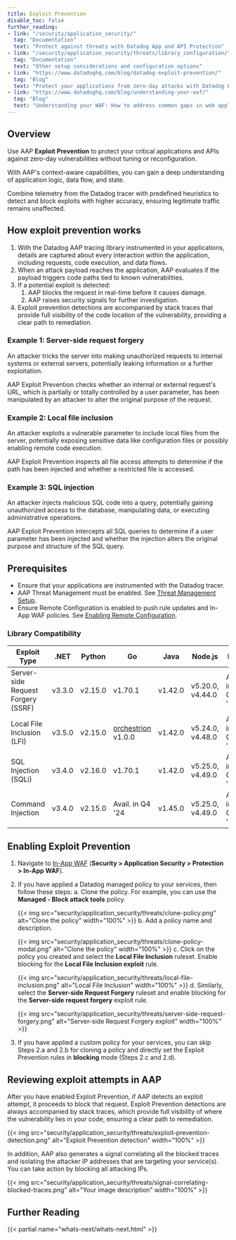 ```yaml
---
title: Exploit Prevention
disable_toc: false
further_reading:
- link: "/security/application_security/"
  tag: "Documentation"
  text: "Protect against threats with Datadog App and API Protection"
- link: "/security/application_security/threats/library_configuration/"
  tag: "Documentation"
  text: "Other setup considerations and configuration options"
- link: "https://www.datadoghq.com/blog/datadog-exploit-prevention/"
  tag: "Blog"
  text: "Protect your applications from zero-day attacks with Datadog Exploit Prevention"
- link: "https://www.datadoghq.com/blog/understanding-your-waf/"
  tag: "Blog"
  text: "Understanding your WAF: How to address common gaps in web application security"
---
```



## Overview

Use AAP **Exploit Prevention** to protect your critical applications and APIs against zero-day vulnerabilities without tuning or reconfiguration.

With AAP's context-aware capabilities, you can gain a deep understanding of application logic, data flow, and state.

Combine telemetry from the Datadog tracer with predefined heuristics to detect and block exploits with higher accuracy, ensuring legitimate traffic remains unaffected.

## How exploit prevention works

1. With the Datadog AAP tracing library instrumented in your applications, details are captured about every interaction within the application, including requests, code execution, and data flows.
2. When an attack payload reaches the application, AAP evaluates if the payload triggers code paths tied to known vulnerabilities.
3. If a potential exploit is detected:
   1. AAP blocks the request in real-time before it causes damage.
   2. AAP raises security signals for further investigation.
4. Exploit prevention detections are accompanied by stack traces that provide full visibility of the code location of the vulnerability, providing a clear path to remediation. 

### Example 1: Server-side request forgery

An attacker tricks the server into making unauthorized requests to internal systems or external servers, potentially leaking information or a further exploitation.

AAP Exploit Prevention checks whether an internal or external request's URL, which is partially or totally controlled by a user parameter, has been manipulated by an attacker to alter the original purpose of the request.

### Example 2: Local file inclusion

An attacker exploits a vulnerable parameter to include local files from the server, potentially exposing sensitive data like configuration files or possibly enabling remote code execution.

AAP Exploit Prevention inspects all file access attempts to determine if the path has been injected and whether a restricted file is accessed.

### Example 3: SQL injection

An attacker injects malicious SQL code into a query, potentially gaining unauthorized access to the database, manipulating data, or executing administrative operations.

AAP Exploit Prevention intercepts all SQL queries to determine if a user parameter has been injected and whether the injection alters the original purpose and structure of the SQL query.

## Prerequisites

- Ensure that your applications are instrumented with the Datadog tracer.
- AAP Threat Management must be enabled. See [Threat Management Setup][1].
- Ensure Remote Configuration is enabled to push rule updates and In-App WAF policies. See [Enabling Remote Configuration][2].

### Library Compatibility


| Exploit Type                       | .NET             | Python           | Go                      | Java             | Node.js          | PHP              | Ruby              |
|------------------------------------|------------------|------------------|-------------------------|------------------|------------------|------------------|-------------------|
| Server-side Request Forgery (SSRF) | v3.3.0           | v2.15.0           | v1.70.1                 | v1.42.0          | v5.20.0, v4.44.0 | Avail. in Q1 '25 | Avail. in Q1 '25 |
| Local File Inclusion (LFI)         | v3.5.0           | v2.15.0           | [orchestrion][3] v1.0.0 | v1.42.0          | v5.24.0, v4.48.0 | Avail. in Q1 '25 | Avail. in Q1 '25 |
| SQL Injection (SQLi)               | v3.4.0           | v2.16.0          | v1.70.1                 | v1.42.0          | v5.25.0, v4.49.0 | Avail. in Q1 '25 | Avail. in Q4 '24 |
| Command Injection                  | v3.4.0           | v2.15.0          | Avail. in Q4 '24        | v1.45.0          | v5.25.0, v4.49.0 | Avail. in Q1 '25 | Avail. in Q1 '25 |

## Enabling Exploit Prevention


1. Navigate to [In-App WAF][4] (**Security > Application Security > Protection > In-App WAF**).
2. If you have applied a Datadog managed policy to your services, then follow these steps:
   a. Clone the policy. For example, you can use the **Managed - Block attack tools** policy.

    {{< img src="security/application_security/threats/clone-policy.png" alt="Clone the policy" width="100%" >}}
   b. Add a policy name and description.

    {{< img src="security/application_security/threats/clone-policy-modal.png" alt="Clone the policy" width="100%" >}}
   c. Click on the policy you created and select the **Local File Inclusion** ruleset. Enable blocking for the **Local File Inclusion exploit** rule.

    {{< img src="security/application_security/threats/local-file-inclusion.png" alt="Local File Inclusion" width="100%" >}}
   d. Similarly, select the **Server-side Request Forgery** ruleset and enable blocking for the **Server-side request forgery** exploit rule.

    {{< img src="security/application_security/threats/server-side-request-forgery.png" alt="Server-side Request Forgery exploit" width="100%" >}}
3. If you have applied a custom policy for your services, you can skip Steps 2.a and 2.b for cloning a policy and directly set the Exploit Prevention rules in **blocking** mode (Steps 2.c and 2.d).


## Reviewing exploit attempts in AAP

After you have enabled Exploit Prevention, if AAP detects an exploit attempt, it proceeds to block that request. Exploit Prevention detections are always accompanied by stack traces, which provide full visibility of where the vulnerability lies in your code, ensuring a clear path to remediation.

{{< img src="security/application_security/threats/exploit-prevention-detection.png" alt="Exploit Prevention detection" width="100%" >}}

In addition, AAP also generates a signal correlating all the blocked traces and isolating the attacker IP addresses that are targeting your service(s). You can take action by blocking all attacking IPs.

{{< img src="security/application_security/threats/signal-correlating-blocked-traces.png" alt="Your image description" width="100%" >}}

## Further Reading

{{< partial name="whats-next/whats-next.html" >}}

[1]: /security/application_security/threats/setup
[2]: /remote_configuration
[3]: /tracing/trace_collection/automatic_instrumentation/dd_libraries/go/#overview
[4]: https://app.datadoghq.com/security/appsec/in-app-waf
